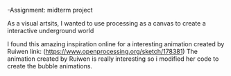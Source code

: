 -Assignment: midterm project 

As a visual artsits, I wanted to use processing as a canvas to create a interactive underground world

I found this amazing inspiration online for a interesting animation created by Ruiwen
link: (https://www.openprocessing.org/sketch/178381) 
The animation created by Ruiwen is really interesting so i modified her code to create the bubble animations.


